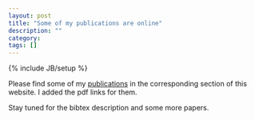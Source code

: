```yaml
---
layout: post
title: "Some of my publications are online"
description: ""
category: 
tags: []
---
```

{% include JB/setup %}

Please find some of my [publications](http://kgarten.de/publications.html) in the corresponding
section of this website. I added the pdf links
for them.

Stay tuned for the bibtex description and some
more papers.
